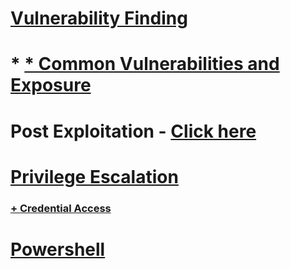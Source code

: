#  [Vulnerability Finding](https://github.com/sarathlalup/Cyber-security/tree/master/Windows%20Exploitaion/03.Vulnerability%20Finding)

#   * [* Common Vulnerabilities and Exposure](https://github.com/sarathlalup/Cyber-security/blob/master/Windows%20Exploitaion/Common%20Vulnerabilities%20and%20Exposure.md)

# Post Exploitation - [Click here](https://github.com/sarathlalup/Cyber-security/tree/master/Windows%20Exploitaion/Post%20Exploitaion)

#  [Privilege Escalation](https://github.com/sarathlalup/Cyber-security/tree/master/Windows%20Exploitaion/Privilege%20escalation)

### [+ Credential Access](https://github.com/sarathlalup/Cyber-security/tree/master/Windows%20Exploitaion/Credential%20Access)

#   [Powershell](https://github.com/sarathlalup/Cyber-security/tree/master/Windows%20Exploitaion/Powershell)
